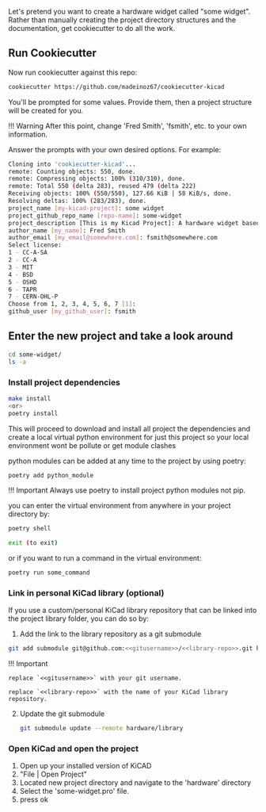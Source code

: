 Let's pretend you want to create a hardware widget called "some widget". Rather than manually 
creating the project directory structures and the documentation, get cookiecutter to do all the work.


## Run Cookiecutter
Now run cookiecutter against this repo:

``` bash
cookiecutter https://github.com/madeinoz67/cookiecutter-kicad
```

You'll be prompted for some values. Provide them, then a project structure will be created for you.

!!! Warning
    After this point, change 'Fred Smith', 'fsmith', etc. to your own
    information.

Answer the prompts with your own desired options. For example:

``` bash
Cloning into 'cookiecutter-kicad'...
remote: Counting objects: 550, done.
remote: Compressing objects: 100% (310/310), done.
remote: Total 550 (delta 283), reused 479 (delta 222)
Receiving objects: 100% (550/550), 127.66 KiB | 58 KiB/s, done.
Resolving deltas: 100% (283/283), done.
project_name [my-kicad-project]: some widget 
project_github_repo_name [repo-name]: some-widget
project_description [This is my Kicad Project]: A hardware widget based on an ESP32
author_name [my_name]: Fred Smith
author_email [my_email@somewhere.com]: fsmith@somewhere.com
Select license:
1 - CC-A-SA
2 - CC-A
3 - MIT
4 - BSD
5 - OSHD
6 - TAPR
7 - CERN-OHL-P
Choose from 1, 2, 3, 4, 5, 6, 7 [1]:
github_user [my_github_user]: fsmith
```

## Enter the new project and take a look around

``` bash
cd some-widget/
ls -a
```

### Install project dependencies

``` bash
make install
<or>
poetry install
```
This will proceed to download and install all project the dependencies and create a local virtual python environment for just this project so your local environment wont be pollute or get module clashes

python modules can be added at any time to the project by using poetry:

``` bash
poetry add python_module
```
!!! Important
    Always use poetry to install project python modules not pip.


you can enter the virtual environment from anywhere in your project directory by:
``` bash
poetry shell

exit (to exit)
```

or if you want to run a command in the virtual environment:

``` bash
poetry run some_command
```
### Link in personal KiCad library (optional)

If you use a custom/personal KiCad library repository that can be linked into the project library folder, you can do so by:

1.  Add the link to the library repository as a git submodule
```bash
git add submodule git@github.com:<<gitusername>>/<<library-repo>>.git hardware/library

```
!!! Important

    replace `<<gitusername>>` with your git username.

    replace `<<library-repo>>` with the name of your KiCad library repository.


2. Update the git submodule

    ```bash
    git submodule update --remote hardware/library
    ```

### Open KiCad and open the project

1. Open up your installed version of KiCAD
2. "File | Open Project"
3. Located new project directory and navigate to the 'hardware' directory
4. Select the 'some-widget.pro' file.
5. press ok